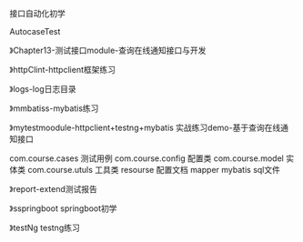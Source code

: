 

接口自动化初学


AutocaseTest


》Chapter13-测试接口module-查询在线通知接口与开发

》httpClint-httpclient框架练习

》logs-log日志目录

》mmbatiss-mybatis练习

》mytestmoodule-httpclient+testng+mybatis  实战练习demo-基于查询在线通知接口

com.course.cases  测试用例
com.course.config 配置类
com.course.model  实体类
com.course.utuls  工具类
resourse 配置文档
mapper mybatis sql文件

》report-extend测试报告

》sspringboot  springboot初学

》testNg   testng练习

